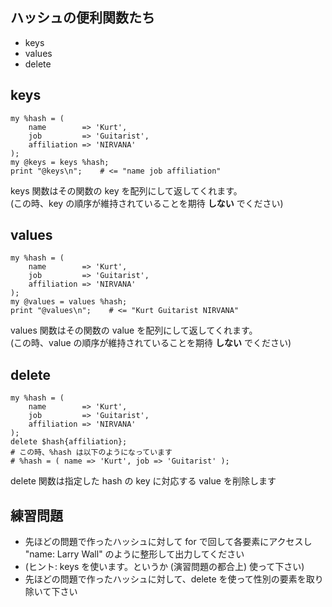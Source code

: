 ## ハッシュの便利関数たち

- keys
- values
- delete

## keys
    my %hash = (
        name        => 'Kurt',
        job         => 'Guitarist',
        affiliation => 'NIRVANA'
    );
    my @keys = keys %hash;
    print "@keys\n";    # <= "name job affiliation"

keys 関数はその関数の key を配列にして返してくれます。  
(この時、key の順序が維持されていることを期待 **しない** でください)

## values
    my %hash = (
        name        => 'Kurt',
        job         => 'Guitarist',
        affiliation => 'NIRVANA'
    );
    my @values = values %hash;
    print "@values\n";    # <= "Kurt Guitarist NIRVANA"

values 関数はその関数の value を配列にして返してくれます。  
(この時、value の順序が維持されていることを期待 **しない** でください)

## delete
    my %hash = (
        name        => 'Kurt',
        job         => 'Guitarist',
        affiliation => 'NIRVANA'
    );
    delete $hash{affiliation};
    # この時、%hash は以下のようになっています
    # %hash = ( name => 'Kurt', job => 'Guitarist' );

delete 関数は指定した hash の key に対応する value を削除します

## 練習問題

- 先ほどの問題で作ったハッシュに対して for で回して各要素にアクセスし "name: Larry Wall" のように整形して出力してください
- (ヒント: keys を使います。というか (演習問題の都合上) 使って下さい)
- 先ほどの問題で作ったハッシュに対して、delete を使って性別の要素を取り除いて下さい
